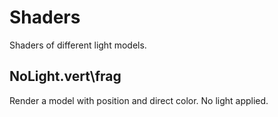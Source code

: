 ﻿# Shaders
Shaders of different light models.
## NoLight.vert\frag
Render a model with position and direct color. No light applied.

